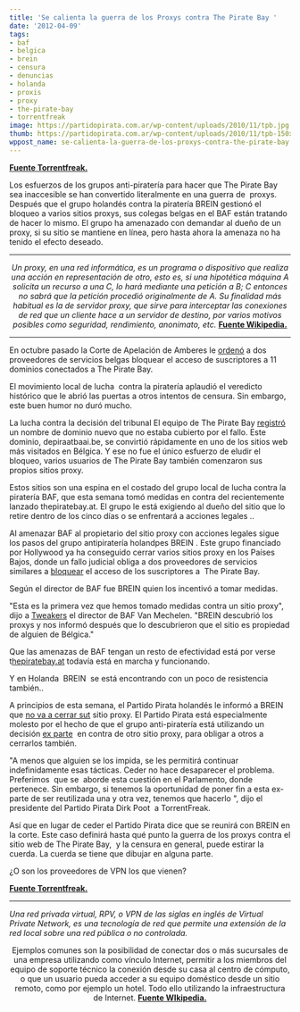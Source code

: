 ```yaml
---
title: 'Se calienta la guerra de los Proxys contra The Pirate Bay '
date: '2012-04-09'
tags:
- baf
- belgica
- brein
- censura
- denuncias
- holanda
- proxis
- proxy
- the-pirate-bay
- torrentfreak
image: https://partidopirata.com.ar/wp-content/uploads/2010/11/tpb.jpg
thumb: https://partidopirata.com.ar/wp-content/uploads/2010/11/tpb-150x150.jpg
wppost_name: se-calienta-la-guerra-de-los-proxys-contra-the-pirate-bay
---
```


<strong><a href="https://torrentfreak.com/proxy-war-against-the-pirate-bay-heats-up-120408/" target="_blank">Fuente Torrentfreak.</a></strong>

Los esfuerzos de los grupos anti-piratería para hacer que The Pirate Bay sea inaccesible se han convertido literalmente en una guerra de  proxys. Después que el grupo holandés contra la piratería BREIN gestionó el bloqueo a varios sitios proxys, sus colegas belgas en el BAF están tratando de hacer lo mismo. El grupo ha amenazado con demandar al dueño de un proxy, si su sitio se mantiene en línea, pero hasta ahora la amenaza no ha tenido el efecto deseado.

<hr />
<p style="text-align: center;"><em>Un proxy, en una red informática, es un programa o dispositivo que realiza una acción en representación de otro, esto es, si una hipotética máquina A solicita un recurso a una C, lo hará mediante una petición a B; C entonces no sabrá que la petición procedió originalmente de A. Su finalidad más habitual es la de servidor proxy, que sirve para interceptar las conexiones de red que un cliente hace a un servidor de destino, por varios motivos posibles como seguridad, rendimiento, anonimato, etc.</em>
<strong><a href="https://es.wikipedia.org/wiki/Proxy" target="_blank">Fuente Wikipedia.</a></strong></p>


<hr />

En octubre pasado la Corte de Apelación de Amberes le <a href="http://torrentfreak.com/belgian-isps-ordered-to-block-the-pirate-bay-111004/">ordenó</a> a dos proveedores de servicios belgas bloquear el acceso de suscriptores a 11 dominios conectados a The Pirate Bay.

El movimiento local de lucha  contra la piratería aplaudió el veredicto histórico que le abrió las puertas a otros intentos de censura. Sin embargo, este buen humor no duró mucho.

La lucha contra la decisión del tribunal El equipo de The Pirate Bay <a href="https://torrentfreak.com/the-pirate-bay-adds-domain-to-bypass-court-order-111005/">registró</a> un nombre de dominio nuevo que no estaba cubierto por el fallo. Este dominio, depiraatbaai.be, se convirtió rápidamente en uno de los sitios web más visitados en Bélgica. Y ese no fue el único esfuerzo de eludir el bloqueo, varios usuarios de The Pirate Bay también comenzaron sus propios sitios proxy.

Estos sitios son una espina en el costado del grupo local de lucha contra la piratería BAF, que esta semana tomó medidas en contra del recientemente lanzado thepiratebay.at. El grupo le está exigiendo al dueño del sitio que lo retire dentro de los cinco días o se enfrentará a acciones legales ..

Al amenazar BAF al propietario del sitio proxy con acciones legales sigue los pasos del grupo antipiratería holandpes BREIN . Este grupo financiado por Hollywood ya ha conseguido cerrar varios sitios proxy en los Países Bajos, donde un fallo judicial obliga a dos proveedores de servicios similares a <a href="http://torrentfreak.com/anti-piracy-group-shuts-down-pirate-bay-proxies-120322/">bloquear</a> el acceso de los suscriptores a  The Pirate Bay.

Según el director de BAF fue BREIN quien los incentivó a tomar medidas.

"Esta es la primera vez que hemos tomado medidas contra un sitio proxy",  dijo a <a href="http://tweakers.net/nieuws/81167/ook-belgische-copyrightwaakhond-wil-pirate-bay-proxy-offline.html">Tweakers</a> el director de BAF Van Mechelen. "BREIN descubrió los proxys y nos informó después que lo descubrieron que el sitio es propiedad de alguien de Bélgica."

Que las amenazas de BAF tengan un resto de efectividad está por verse t<a href="http://thepiratebay.at/">hepiratebay.at</a> todavía está en marcha y funcionando.

Y en Holanda  BREIN  se está encontrando con un poco de resistencia también..

A principios de esta semana, el Partido Pirata holandés le informó a BREIN  que <a href="http://torrentfreak.com/pirate-party-refuses-to-shutdown-pirate-bay-proxy-faces-lawsuit-120403/">no va a cerrar sut</a> sitio proxy. El Partido Pirata está especialmente molesto por el hecho de que el grupo anti-piratería está utilizando un decisión <a href="http://en.wikipedia.org/wiki/Ex_parte">ex parte</a>  en contra de otro sitio proxy, para obligar a otros a cerrarlos también.

"A menos que alguien se los impida, se les permitirá continuar indefinidamente esas tácticas. Ceder no hace desaparecer el problema. Preferimos  que se  aborde esta cuestión en el Parlamento, donde pertenece. Sin embargo, si tenemos la oportunidad de poner fin a esta ex-parte de ser reutilizada una y otra vez, tenemos que hacerlo ", dijo el presidente del Partido Pirata Dirk Poot  a TorrentFreak.

Así que en lugar de ceder el Partido Pirata dice que se reunirá con BREIN en la corte. Este caso definirá hasta qué punto la guerra de los proxys contra el sitio web de The Pirate Bay,  y la censura en general, puede estirar la cuerda. La cuerda se tiene que dibujar en alguna parte.

¿O son los proveedores de VPN los que vienen?

<strong><a href="https://torrentfreak.com/proxy-war-against-the-pirate-bay-heats-up-120408/" target="_blank">Fuente Torrentfreak.</a>
</strong>

<hr />

<em>Una red privada virtual, RPV, o VPN de las siglas en inglés de Virtual Private Network, es una tecnología de red que permite una extensión de la red local sobre una red pública o no controlada.</em>
<p style="text-align: center;">Ejemplos comunes son la posibilidad de conectar dos o más sucursales de una empresa utilizando como vínculo Internet, permitir a los miembros del equipo de soporte técnico la conexión desde su casa al centro de cómputo, o que un usuario pueda acceder a su equipo doméstico desde un sitio remoto, como por ejemplo un hotel. Todo ello utilizando la infraestructura de Internet.
<strong><a href="https://es.wikipedia.org/wiki/Red_privada_virtual" target="_blank">Fuente WIkipedia.</a></strong></p>
